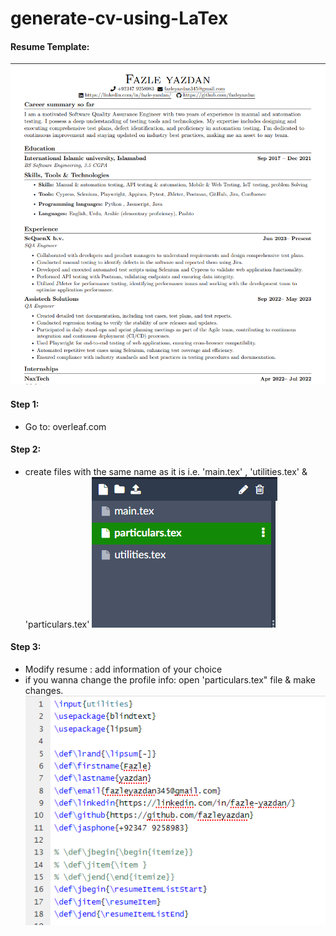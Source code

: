 # generate-cv-using-LaTex

#### Resume Template:

![Overleaf](./screenshots/1.png)

#### Step 1: 
* Go to:  overleaf.com

#### Step 2:
* create files with the same name as it is i.e. 'main.tex' , 'utilities.tex' & 'particulars.tex'
![Overleaf](./screenshots/3.png)

#### Step 3:
* Modify resume : add information of your choice 
* if you wanna change the profile info: open 'particulars.tex" file & make changes.
![Overleaf](./screenshots/2.png)

